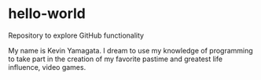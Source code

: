 # hello-world
Repository to explore GitHub functionality

My name is Kevin Yamagata. I dream to use my knowledge of programming to take part in the creation of my favorite pastime and greatest life influence, video games.
